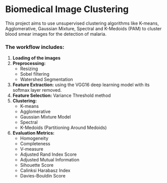 # Biomedical Image Clustering

This project aims to use unsupervised clustering algorithms like K-means, Agglomerative, Gaussian Mixture, Spectral and K-Medoids (PAM) to cluster blood smear images for the detection of malaria.

### **The workflow includes:**
1. **Loading of the images**
2. **Preprocessing:**
   + Resizing
   + Sobel filtering
   + Watershed Segmentation
4. **Feature Extraction:** using the VGG16 deep learning model with its softmax layer removed.
5. **Feature Selection:** Variance Threshold method
6. **Clustering:**
   + K-means
   + Agglomerative
   + Gaussian Mixture Model
   + Spectral
   + K-Medoids (Partitioning Around Medoids)
7. **Evaluation Metrics:**
   + Homogeneity
   + Completeness
   + V-measure
   + Adjusted Rand Index Score
   + Adjusted Mutual Information
   + Sihouette Score
   + Calinksi Harabasz Index
   + Davies-Bouldin Score
    
